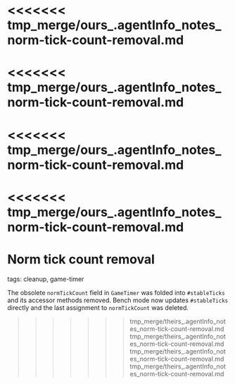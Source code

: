 <<<<<<< tmp_merge/ours_.agentInfo_notes_norm-tick-count-removal.md
=======
<<<<<<< tmp_merge/ours_.agentInfo_notes_norm-tick-count-removal.md
=======
<<<<<<< tmp_merge/ours_.agentInfo_notes_norm-tick-count-removal.md
=======
<<<<<<< tmp_merge/ours_.agentInfo_notes_norm-tick-count-removal.md
=======
# Norm tick count removal

tags: cleanup, game-timer

The obsolete `normTickCount` field in `GameTimer` was folded into
`#stableTicks` and its accessor methods removed. Bench mode now updates
`#stableTicks` directly and the last assignment to `normTickCount`
was deleted.
>>>>>>> tmp_merge/theirs_.agentInfo_notes_norm-tick-count-removal.md
>>>>>>> tmp_merge/theirs_.agentInfo_notes_norm-tick-count-removal.md
>>>>>>> tmp_merge/theirs_.agentInfo_notes_norm-tick-count-removal.md
>>>>>>> tmp_merge/theirs_.agentInfo_notes_norm-tick-count-removal.md
